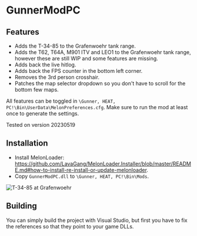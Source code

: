 # GunnerModPC

## Features
- Adds the T-34-85 to the Grafenwoehr tank range.
- Adds the T62, T64A, M901 ITV and LEO1 to the Grafenwoehr tank range, however these are still WIP and some features are missing.
- Adds back the live hitlog.
- Adds back the FPS counter in the bottom left corner.
- Removes the 3rd person crosshair.
- Patches the map selector dropdown so you don't have to scroll for the bottom few maps.

All features can be toggled in `\Gunner, HEAT, PC!\Bin\UserData\MelonPreferences.cfg`. Make sure to run the mod at least once to generate the settings.

Tested on version 20230519

## Installation
- Install MelonLoader: https://github.com/LavaGang/MelonLoader.Installer/blob/master/README.md#how-to-install-re-install-or-update-melonloader.
- Copy `GunnerModPC.dll` to `\Gunner, HEAT, PC!\Bin\Mods`.

![T-34-85 at Grafenwoehr](https://github.com/Andrix44/GunnerModPC/assets/13806656/101581ed-2a18-4930-a4d6-4892860a5b99)

## Building
You can simply build the project with Visual Studio, but first you have to fix the references so that they point to your game DLLs.
